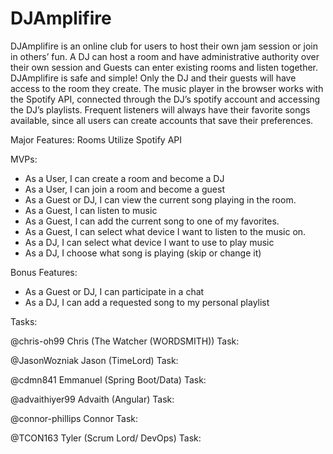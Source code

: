 # DJAmplifire


DJAmplifire is an online club for users to host their own jam session or join in others’ fun. A DJ can host a room and have administrative authority over their own session and Guests can enter existing rooms and listen together. DJAmplifire is safe and simple! Only the DJ and their guests will have access to the room they create. The music player in the browser works with the Spotify API, connected through the DJ’s spotify account and accessing the DJ’s playlists. Frequent listeners will always have their favorite songs available, since all users can create accounts that save their preferences. 

 	
Major Features:
Rooms
Utilize Spotify API

MVPs:

- As a User, I can create a room and become a DJ
- As a User, I can join a room and become a guest
- As a Guest or DJ, I can view the current song playing in the room.
- As a Guest, I can listen to music
- As a Guest, I can add the current song to one of my favorites.
- As a Guest, I can select what device I want to listen to the music on.
- As a DJ, I can select what device I want to use to play music
- As a DJ, I choose what song is playing (skip or change it)

Bonus Features:
- As a Guest or DJ, I can participate in a chat
- As a DJ, I can add a requested song to my personal playlist


Tasks:

@chris-oh99 Chris (The Watcher (WORDSMITH)) Task:

@JasonWozniak Jason (TimeLord) Task:

@cdmn841 Emmanuel (Spring Boot/Data) Task:

@advaithiyer99 Advaith (Angular) Task:

@connor-phillips Connor Task:

@TCON163 Tyler (Scrum Lord/ DevOps) Task:
